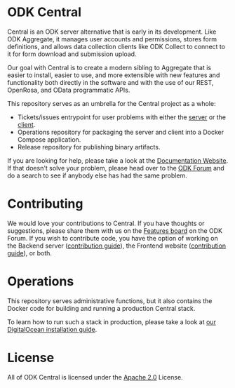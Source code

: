 ODK Central
===========

Central is an ODK server alternative that is early in its development. Like ODK Aggregate, it manages user accounts and permissions, stores form definitions, and allows data collection clients like ODK Collect to connect to it for form download and submission upload.

Our goal with Central is to create a modern sibling to Aggregate that is easier to install, easier to use, and more extensible with new features and functionality both directly in the software and with the use of our REST, OpenRosa, and OData programmatic APIs.

This repository serves as an umbrella for the Central project as a whole:

* Tickets/issues entrypoint for user problems with either the [server](https://github.com/getodk/central-backend) or the [client](https://github.com/getodk/central-frontend).
* Operations repository for packaging the server and client into a Docker Compose application.
* Release repository for publishing binary artifacts.

If you are looking for help, please take a look at the [Documentation Website](https://docs.getodk.org/central-intro/). If that doesn't solve your problem, please head over to the [ODK Forum](https://forum.getodk.org) and do a search to see if anybody else has had the same problem.

Contributing
============

We would love your contributions to Central. If you have thoughts or suggestions, please share them with us on the [Features board](https://forum.getodk.org/c/features) on the ODK Forum. If you wish to contribute code, you have the option of working on the Backend server ([contribution guide](https://github.com/getodk/central-backend/blob/master/CONTRIBUTING.md)), the Frontend website ([contribution guide](https://github.com/getodk/central-frontend/blob/master/CONTRIBUTING.md)), or both.

Operations
==========

This repository serves administrative functions, but it also contains the Docker code for building and running a production Central stack.

To learn how to run such a stack in production, please take a look at [our DigitalOcean installation guide](https://docs.getodk.org/central-install-digital-ocean/).

License
=======

All of ODK Central is licensed under the [Apache 2.0](https://raw.githubusercontent.com/getodk/central/master/LICENSE) License.

